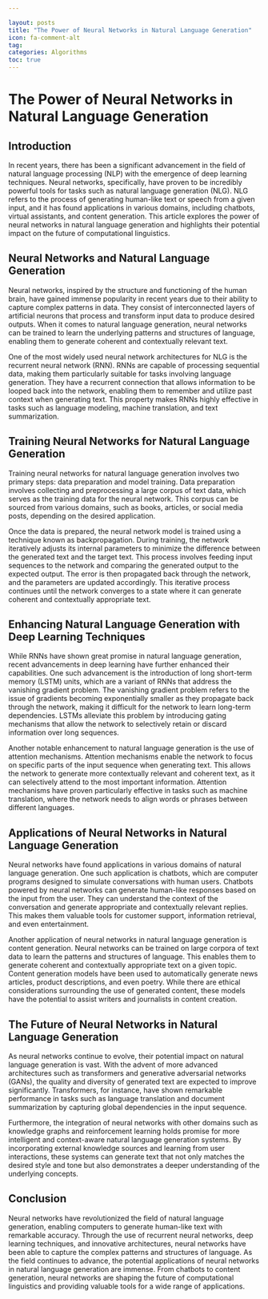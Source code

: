 ```yaml
---

layout: posts
title: "The Power of Neural Networks in Natural Language Generation"
icon: fa-comment-alt
tag:      
categories: Algorithms
toc: true
---
```




# The Power of Neural Networks in Natural Language Generation

## Introduction

In recent years, there has been a significant advancement in the field of natural language processing (NLP) with the emergence of deep learning techniques. Neural networks, specifically, have proven to be incredibly powerful tools for tasks such as natural language generation (NLG). NLG refers to the process of generating human-like text or speech from a given input, and it has found applications in various domains, including chatbots, virtual assistants, and content generation. This article explores the power of neural networks in natural language generation and highlights their potential impact on the future of computational linguistics.

## Neural Networks and Natural Language Generation

Neural networks, inspired by the structure and functioning of the human brain, have gained immense popularity in recent years due to their ability to capture complex patterns in data. They consist of interconnected layers of artificial neurons that process and transform input data to produce desired outputs. When it comes to natural language generation, neural networks can be trained to learn the underlying patterns and structures of language, enabling them to generate coherent and contextually relevant text.

One of the most widely used neural network architectures for NLG is the recurrent neural network (RNN). RNNs are capable of processing sequential data, making them particularly suitable for tasks involving language generation. They have a recurrent connection that allows information to be looped back into the network, enabling them to remember and utilize past context when generating text. This property makes RNNs highly effective in tasks such as language modeling, machine translation, and text summarization.

## Training Neural Networks for Natural Language Generation

Training neural networks for natural language generation involves two primary steps: data preparation and model training. Data preparation involves collecting and preprocessing a large corpus of text data, which serves as the training data for the neural network. This corpus can be sourced from various domains, such as books, articles, or social media posts, depending on the desired application.

Once the data is prepared, the neural network model is trained using a technique known as backpropagation. During training, the network iteratively adjusts its internal parameters to minimize the difference between the generated text and the target text. This process involves feeding input sequences to the network and comparing the generated output to the expected output. The error is then propagated back through the network, and the parameters are updated accordingly. This iterative process continues until the network converges to a state where it can generate coherent and contextually appropriate text.

## Enhancing Natural Language Generation with Deep Learning Techniques

While RNNs have shown great promise in natural language generation, recent advancements in deep learning have further enhanced their capabilities. One such advancement is the introduction of long short-term memory (LSTM) units, which are a variant of RNNs that address the vanishing gradient problem. The vanishing gradient problem refers to the issue of gradients becoming exponentially smaller as they propagate back through the network, making it difficult for the network to learn long-term dependencies. LSTMs alleviate this problem by introducing gating mechanisms that allow the network to selectively retain or discard information over long sequences.

Another notable enhancement to natural language generation is the use of attention mechanisms. Attention mechanisms enable the network to focus on specific parts of the input sequence when generating text. This allows the network to generate more contextually relevant and coherent text, as it can selectively attend to the most important information. Attention mechanisms have proven particularly effective in tasks such as machine translation, where the network needs to align words or phrases between different languages.

## Applications of Neural Networks in Natural Language Generation

Neural networks have found applications in various domains of natural language generation. One such application is chatbots, which are computer programs designed to simulate conversations with human users. Chatbots powered by neural networks can generate human-like responses based on the input from the user. They can understand the context of the conversation and generate appropriate and contextually relevant replies. This makes them valuable tools for customer support, information retrieval, and even entertainment.

Another application of neural networks in natural language generation is content generation. Neural networks can be trained on large corpora of text data to learn the patterns and structures of language. This enables them to generate coherent and contextually appropriate text on a given topic. Content generation models have been used to automatically generate news articles, product descriptions, and even poetry. While there are ethical considerations surrounding the use of generated content, these models have the potential to assist writers and journalists in content creation.

## The Future of Neural Networks in Natural Language Generation

As neural networks continue to evolve, their potential impact on natural language generation is vast. With the advent of more advanced architectures such as transformers and generative adversarial networks (GANs), the quality and diversity of generated text are expected to improve significantly. Transformers, for instance, have shown remarkable performance in tasks such as language translation and document summarization by capturing global dependencies in the input sequence.

Furthermore, the integration of neural networks with other domains such as knowledge graphs and reinforcement learning holds promise for more intelligent and context-aware natural language generation systems. By incorporating external knowledge sources and learning from user interactions, these systems can generate text that not only matches the desired style and tone but also demonstrates a deeper understanding of the underlying concepts.

## Conclusion

Neural networks have revolutionized the field of natural language generation, enabling computers to generate human-like text with remarkable accuracy. Through the use of recurrent neural networks, deep learning techniques, and innovative architectures, neural networks have been able to capture the complex patterns and structures of language. As the field continues to advance, the potential applications of neural networks in natural language generation are immense. From chatbots to content generation, neural networks are shaping the future of computational linguistics and providing valuable tools for a wide range of applications.